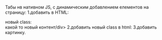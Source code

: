 Табы нв нативном JS, с динамическим добавлением елементов на страницу:
 1.добавить в  HTML: <div class="info-header"> новый class: <div class="info-header-tab">какой то новый контент/div>
 2.добавить новый class в html:
 3.добавить картинку.

